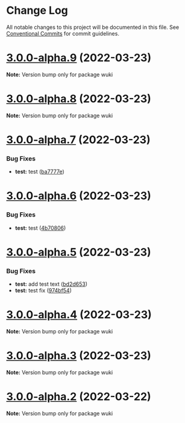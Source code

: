 # Change Log

All notable changes to this project will be documented in this file.
See [Conventional Commits](https://conventionalcommits.org) for commit guidelines.

# [3.0.0-alpha.9](https://github.com/melishev/wuki/compare/v3.0.0-alpha.8...v3.0.0-alpha.9) (2022-03-23)

**Note:** Version bump only for package wuki





# [3.0.0-alpha.8](https://github.com/melishev/wuki/compare/v3.0.0-alpha.7...v3.0.0-alpha.8) (2022-03-23)

**Note:** Version bump only for package wuki





# [3.0.0-alpha.7](https://github.com/melishev/wuki/compare/v3.0.0-alpha.6...v3.0.0-alpha.7) (2022-03-23)


### Bug Fixes

* **test:** test ([ba7777e](https://github.com/melishev/wuki/commit/ba7777e6379183e931b806235b716c0d17058629))





# [3.0.0-alpha.6](https://github.com/melishev/wuki/compare/v3.0.0-alpha.5...v3.0.0-alpha.6) (2022-03-23)


### Bug Fixes

* **test:** test ([4b70806](https://github.com/melishev/wuki/commit/4b708063b4218882a19e153f64aa3fa17faed5fe))





# [3.0.0-alpha.5](https://github.com/melishev/wuki/compare/v3.0.0-alpha.4...v3.0.0-alpha.5) (2022-03-23)


### Bug Fixes

* **test:** add test text ([bd2d653](https://github.com/melishev/wuki/commit/bd2d653b4154e82e2574dfa58d30efb0fe5b0346))
* **test:** test fix ([974bf54](https://github.com/melishev/wuki/commit/974bf541fa8e2ef3e4876d157d733efc85c57084))





# [3.0.0-alpha.4](https://github.com/melishev/wuki/compare/v3.0.0-alpha.3...v3.0.0-alpha.4) (2022-03-23)

**Note:** Version bump only for package wuki





# [3.0.0-alpha.3](https://github.com/melishev/wuki/compare/v3.0.0-alpha.2...v3.0.0-alpha.3) (2022-03-23)

**Note:** Version bump only for package wuki





# [3.0.0-alpha.2](https://github.com/melishev/wuki/compare/v3.0.0-alpha.1...v3.0.0-alpha.2) (2022-03-22)

**Note:** Version bump only for package wuki

